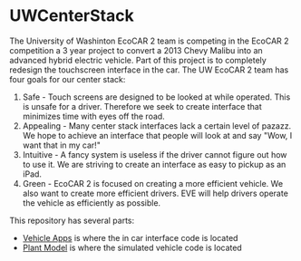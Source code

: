 UWCenterStack
========

The University of Washinton EcoCAR 2 team is competing in the EcoCAR 2 competition a 3 year project to convert a 2013 Chevy Malibu into an advanced hybrid electric vehicle. Part of this project is to completely redesign the touchscreen interface in the car. The UW EcoCAR 2 team has four goals for our center stack:

1. Safe - Touch screens are designed to be looked at while operated. This is unsafe for a driver. Therefore we seek to create interface that minimizes time with eyes off the road.
2. Appealing - Many center stack interfaces lack a certain level of pazazz. We hope to achieve an interface that people will look at and say "Wow, I want that in my car!"
3. Intuitive - A fancy system is useless if the driver cannot figure out how to use it. We are striving to create an interface as easy to pickup as an iPad.
4. Green - EcoCAR 2 is focused on creating a more efficient vehicle. We also want to create more efficient drivers. EVE will help drivers operate the vehicle as efficiently as possible.

This repository has several parts:
* [Vehicle Apps](https://github.com/MixMasterMitch/UWCenterStack/tree/master/vehicleApps) is where the in car interface code is located
* [Plant Model](https://github.com/MixMasterMitch/UWCenterStack/tree/master/plantModel) is where the simulated vehicle code is located